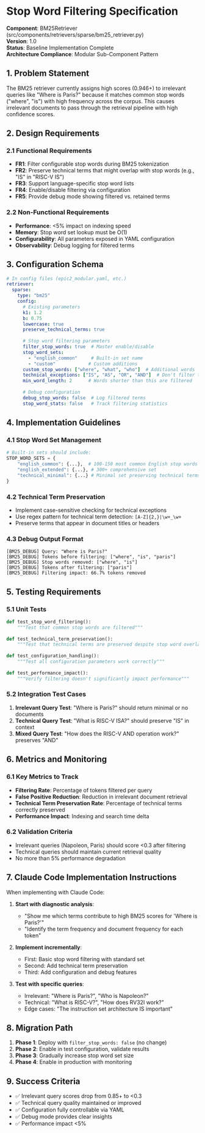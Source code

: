 # Stop Word Filtering Specification

**Component**: BM25Retriever (src/components/retrievers/sparse/bm25_retriever.py)  
**Version**: 1.0  
**Status**: Baseline Implementation Complete  
**Architecture Compliance**: Modular Sub-Component Pattern

## 1. Problem Statement

The BM25 retriever currently assigns high scores (0.946+) to irrelevant queries like "Where is Paris?" because it matches common stop words ("where", "is") with high frequency across the corpus. This causes irrelevant documents to pass through the retrieval pipeline with high confidence scores.

## 2. Design Requirements

### 2.1 Functional Requirements
- **FR1**: Filter configurable stop words during BM25 tokenization
- **FR2**: Preserve technical terms that might overlap with stop words (e.g., "IS" in "RISC-V IS")
- **FR3**: Support language-specific stop word lists
- **FR4**: Enable/disable filtering via configuration
- **FR5**: Provide debug mode showing filtered vs. retained terms

### 2.2 Non-Functional Requirements
- **Performance**: <5% impact on indexing speed
- **Memory**: Stop word set lookup must be O(1)
- **Configurability**: All parameters exposed in YAML configuration
- **Observability**: Debug logging for filtered terms

## 3. Configuration Schema

```yaml
# In config files (epic2_modular.yaml, etc.)
retriever:
  sparse:
    type: "bm25"
    config:
      # Existing parameters
      k1: 1.2
      b: 0.75
      lowercase: true
      preserve_technical_terms: true
      
      # Stop word filtering parameters
      filter_stop_words: true  # Master enable/disable
      stop_word_sets:
        - "english_common"     # Built-in set name
        - "custom"            # Custom additions
      custom_stop_words: ["where", "what", "who"]  # Additional words
      technical_exceptions: ["IS", "AS", "OR", "AND"]  # Don't filter these
      min_word_length: 2      # Words shorter than this are filtered
      
      # Debug configuration
      debug_stop_words: false  # Log filtered terms
      stop_word_stats: false   # Track filtering statistics
```

## 4. Implementation Guidelines

### 4.1 Stop Word Set Management
```python
# Built-in sets should include:
STOP_WORD_SETS = {
    "english_common": {...},  # 100-150 most common English stop words
    "english_extended": {...}, # 300+ comprehensive set
    "technical_minimal": {...} # Minimal set preserving technical terms
}
```

### 4.2 Technical Term Preservation
- Implement case-sensitive checking for technical exceptions
- Use regex pattern for technical term detection: `[A-Z]{2,}|\w+_\w+`
- Preserve terms that appear in document titles or headers

### 4.3 Debug Output Format
```
[BM25_DEBUG] Query: "Where is Paris?"
[BM25_DEBUG] Tokens before filtering: ["where", "is", "paris"]
[BM25_DEBUG] Stop words removed: ["where", "is"]
[BM25_DEBUG] Tokens after filtering: ["paris"]
[BM25_DEBUG] Filtering impact: 66.7% tokens removed
```

## 5. Testing Requirements

### 5.1 Unit Tests
```python
def test_stop_word_filtering():
    """Test that common stop words are filtered"""
    
def test_technical_term_preservation():
    """Test that technical terms are preserved despite stop word overlap"""
    
def test_configuration_handling():
    """Test all configuration parameters work correctly"""
    
def test_performance_impact():
    """Verify filtering doesn't significantly impact performance"""
```

### 5.2 Integration Test Cases
1. **Irrelevant Query Test**: "Where is Paris?" should return minimal or no documents
2. **Technical Query Test**: "What is RISC-V ISA?" should preserve "IS" in context
3. **Mixed Query Test**: "How does the RISC-V AND operation work?" preserves "AND"

## 6. Metrics and Monitoring

### 6.1 Key Metrics to Track
- **Filtering Rate**: Percentage of tokens filtered per query
- **False Positive Reduction**: Reduction in irrelevant document retrieval
- **Technical Term Preservation Rate**: Percentage of technical terms correctly preserved
- **Performance Impact**: Indexing and search time delta

### 6.2 Validation Criteria
- Irrelevant queries (Napoleon, Paris) should score <0.3 after filtering
- Technical queries should maintain current retrieval quality
- No more than 5% performance degradation

## 7. Claude Code Implementation Instructions

When implementing with Claude Code:

1. **Start with diagnostic analysis**:
   - "Show me which terms contribute to high BM25 scores for 'Where is Paris?'"
   - "Identify the term frequency and document frequency for each token"

2. **Implement incrementally**:
   - First: Basic stop word filtering with standard set
   - Second: Add technical term preservation
   - Third: Add configuration and debug features

3. **Test with specific queries**:
   - Irrelevant: "Where is Paris?", "Who is Napoleon?"
   - Technical: "What is RISC-V?", "How does RV32I work?"
   - Edge cases: "The instruction set architecture IS important"

## 8. Migration Path

1. **Phase 1**: Deploy with `filter_stop_words: false` (no change)
2. **Phase 2**: Enable in test configuration, validate results
3. **Phase 3**: Gradually increase stop word set size
4. **Phase 4**: Enable in production with monitoring

## 9. Success Criteria

- ✅ Irrelevant query scores drop from 0.85+ to <0.3
- ✅ Technical query quality maintained or improved
- ✅ Configuration fully controllable via YAML
- ✅ Debug mode provides clear insights
- ✅ Performance impact <5%